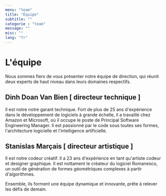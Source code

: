 ```yaml
---
menu: "team"
title: "Équipe"
subtitle: ""
categorie : "team"
message: ""
misc: ""
lang: "fr"
---
```


# L'équipe

Nous sommes fiers de vous présenter notre équipe de direction, qui réunit deux experts de haut niveau dans leurs domaines respectifs.  

## Dinh Doan Van Bien [ directeur technique ]

Il est notre notre garant technique. Fort de plus de 25 ans d'expérience dans le développement de logiciels à grande échelle, il a travaillé chez Amazon et Microsoft, où il occupe le poste de Principal Software Engineering Manager. Il est passionné par le code sous toutes ses formes, l'architecture logicielle et l'intelligence artificielle.


## Stanislas Marçais [ directeur artistique ]

Il est notre codeur créatif. Il a 23 ans d'expérience en tant qu'artiste codeur et designer graphique. Il est nottament le créateur du logiciel Romanesco, un outil de génération de formes géométriques complexes à partir d'algorithmes. 

Ensemble, ils forment une équipe dynamique et innovante, prête à relever les défis de demain.

